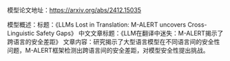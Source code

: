 模型论文地址：https://arxiv.org/abs/2412.15035

模型概述：标题：《LLMs Lost in Translation: M-ALERT uncovers Cross-Linguistic Safety Gaps》
中文文章标题：《LLM在翻译中迷失：M-ALERT揭示了跨语言的安全差距》
文章内容：研究揭示了大型语言模型在不同语言间的安全性问题，M-ALERT框架检测出跨语言间的安全差距，对模型安全性提出挑战。
